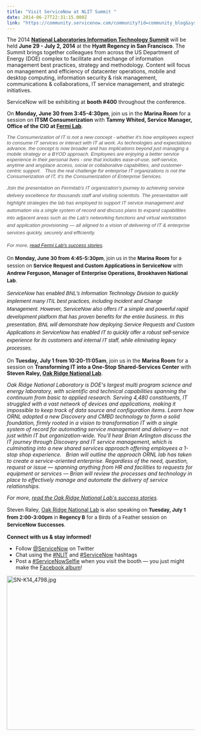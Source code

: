 ```yaml
---
title: "Visit ServiceNow at NLIT Summit "
date: 2014-06-27T22:31:15.000Z
link: "https://community.servicenow.com/community?id=community_blog&sys_id=058c66e1dbd0dbc01dcaf3231f9619f4"
---
```

<p>The 2014 <strong><a title="ww.fbcinc.com/e/nlit/default.aspx" href="https://www.fbcinc.com/e/nlit/default.aspx">National Laboratories Information Technology Summit</a></strong> will be held <strong>June 29 - July 2, 2014</strong> at the <strong>Hyatt Regency in San Francisco</strong>. The Summit brings together colleagues from across the US Department of Energy (DOE) complex to facilitate and exchange of information management best practices, strategy and methodology. Content will focus on management and efficiency of datacenter operations, mobile and desktop computing, information security &amp; risk management, communications &amp; collaborations, IT service management, and strategic initiatives. </p><p></p><p>ServiceNow will be exhibiting at <strong>booth #400</strong> throughout the conference. </p><p></p><p>On <strong>Monday, June 30 from 3:45-4:30pm</strong>, join us in the <strong>Marina Room</strong> for a session on <strong>ITSM Consumerization</strong> with <strong>Tammy Whited, Service Manager, Office of the CIO at <a title="w.servicenow.com/customers/fermilab.html" href="http://www.servicenow.com/customers/fermilab.html">Fermi Lab</a></strong>. </p><p style="margin-bottom: .0001pt;"><span style="color: #515151; font-size: 10pt; font-family: arial, helvetica, sans-serif;"><em>The Consumerization of IT is not a new concept - whether it's how employees expect to consume IT services or interact with IT at work. As technologies and expectations advance, the concept is now broader and has implications beyond just managing a mobile strategy or a BYOD approach. Employees are enjoying a better service experience in their personal lives - one that includes ease-of-use, self-service, anytime and anyplace access, social or collaborative capabilities, and customer-centric support.   Thus the real challenge for enterprise IT organizations is not the Consumerization of IT, it's the Consumerization of Enterprise Services. </em></span></p><p style="margin-bottom: .0001pt;"> <span style="line-height: 1.5em; color: #515151; font-size: 10pt; font-family: arial, helvetica, sans-serif;"><em>Join the presentation on Fermilab's IT organization's journey to achieving service delivery excellence for thousands staff and visiting scientists. The presentation will highlight strategies the lab has employed to support IT service management and automation via a single system of record and discuss plans to expand capabilities into adjacent areas such as the Lab's networking functions and virtual workstation and application provisioning — all aligned to a vision of delivering of IT &amp; enterprise services quickly, securely and efficiently.</em></span></p><p style="margin-bottom: .0001pt;"><span style="line-height: 1.5em; color: #515151; font-size: 10pt; font-family: arial, helvetica, sans-serif;"><em>For more, <a title="w.servicenow.com/customers/fermilab.html" href="http://www.servicenow.com/customers/fermilab.html">read Fermi Lab's success stories</a>.</em></span></p><p></p><p><span style="font-size: 10pt; line-height: 1.5em;">On </span><strong style="font-size: 10pt; line-height: 1.5em;">Monday, June 30 from 4:45-5:30pm</strong><span style="font-size: 10pt; line-height: 1.5em;">, join us in the </span><strong style="font-size: 10pt; line-height: 1.5em;">Marina Room</strong><span style="font-size: 10pt; line-height: 1.5em;"> for a session on </span><strong style="font-size: 10pt; line-height: 1.5em;">Service Request and Custom Applications in ServiceNow</strong><span style="font-size: 10pt; line-height: 1.5em;"> with </span><strong style="font-size: 10pt; line-height: 1.5em;">Andrew Ferguson, Manager of Enterprise Operations, Brookhaven National Lab</strong><span style="font-size: 10pt; line-height: 1.5em;">. </span></p><p><em style=": ; line-height: 1.5em; font-family: arial, helvetica, sans-serif;">ServiceNow has enabled BNL's Information Technology Division to quickly implement many ITIL best practices, including Incident and Change Management. However, ServiceNow also offers IT a simple and powerful rapid development platform that has proven benefits for the entire business. In this presentation, BNL will demonstrate how deploying Service Requests and Custom Applications in ServiceNow has enabled IT to quickly offer a robust self-service experience for its customers and internal IT staff, while eliminating legacy processes.</em></p><p></p><p>On <strong>Tuesday, July 1 from 10:20-11:05am</strong>, join us in the <strong>Marina Room</strong> for a session on <strong>Transforming IT into a One-Stop Shared-Services Center</strong> with <strong>Steven Raley, <a title="w.servicenow.com/customers/oak_ridge_national_laboratory.html" href="http://www.servicenow.com/customers/oak_ridge_national_laboratory.html">Oak Ridge National Lab</a></strong>. </p><p><em>Oak Ridge National Laboratory is DOE's largest multi program science and energy laboratory, with scientific and technical capabilities spanning the continuum from basic to applied research. Serving 4,480 constituents, IT struggled with a vast network of devices and applications, making it impossible to keep track of data source and configuration items. Learn how ORNL adopted a new Discovery and CMBD technology to form a solid foundation, firmly rooted in a vision to transformation IT with a single system of record for automating service management and delivery — not just within IT but organization-wide. You'll hear Brian Arlington discuss the IT journey through Discovery and IT service management, which is culminating into a new shared services approach offering employees a 1-stop shop experience.   Brian will outline the approach ORNL lab has taken to create a service-oriented enterprise. Regardless of the need, question, request or issue — spanning anything from HR and facilities to requests for equipment or services — Brian will review the processes and technology in place to effectively manage and automate the delivery of service relationships.</em></p><p><em>For more, <a title="w.servicenow.com/customers/oak_ridge_national_laboratory.html" href="http://www.servicenow.com/customers/oak_ridge_national_laboratory.html">read the Oak Ridge National Lab's success stories</a>.</em></p><p></p><p>Steven Raley, <a title="w.servicenow.com/customers/oak_ridge_national_laboratory.html" href="http://www.servicenow.com/customers/oak_ridge_national_laboratory.html">Oak Ridge National Lab</a> is also speaking o<span style="font-size: 10pt; line-height: 1.5em;">n <strong>Tuesday, July 1 from 2:00-3:00pm</strong> in <strong>Regency B</strong> for a Birds of a Feather session on <strong>ServiceNow Successes</strong>. </span></p><p></p><p></p><p><strong>Connect with us &amp; stay informed!</strong></p><ul><li>Follow <a title="witter.com/servicenow" href="https://twitter.com/servicenow">@ServiceNow</a> on Twitter</li><li>Chat using the <a title="witter.com/hashtag/nlit" href="https://twitter.com/hashtag/nlit">#NLIT</a> and <a title="witter.com/hashtag/servicenow" href="https://twitter.com/hashtag/servicenow">#ServiceNow</a> hashtags</li><li>Post a <a title="agboard.com/ServiceNowSelfie" href="https://tagboard.com/ServiceNowSelfie">#ServiceNowSelfie</a> when you visit the booth — you just might make the <a title="ww.facebook.com/media/set/?set=a.10152557514047573.1073741839.70876467572&type=3" href="https://www.facebook.com/media/set/?set=a.10152557514047573.1073741839.70876467572&amp;type=3">Facebook album</a>!</li></ul><p></p><p></p><p><img  alt="SN-K14_4798.jpg" class="image-0 jive-image" src="70a7c982dbd897041dcaf3231f9619ed.iix" style="height: 413px; width: 620px;"/></p>
